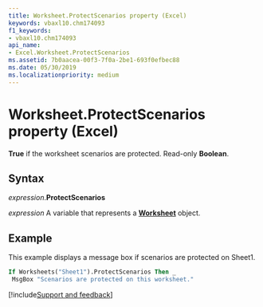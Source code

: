 ```yaml
---
title: Worksheet.ProtectScenarios property (Excel)
keywords: vbaxl10.chm174093
f1_keywords:
- vbaxl10.chm174093
api_name:
- Excel.Worksheet.ProtectScenarios
ms.assetid: 7b0aacea-00f3-7f0a-2be1-693f0efbec88
ms.date: 05/30/2019
ms.localizationpriority: medium
---
```



# Worksheet.ProtectScenarios property (Excel)

**True** if the worksheet scenarios are protected. Read-only **Boolean**.


## Syntax

_expression_.**ProtectScenarios**

_expression_ A variable that represents a **[Worksheet](Excel.Worksheet.md)** object.


## Example

This example displays a message box if scenarios are protected on Sheet1.

```vb
If Worksheets("Sheet1").ProtectScenarios Then _ 
 MsgBox "Scenarios are protected on this worksheet."
```




[!include[Support and feedback](~/includes/feedback-boilerplate.md)]